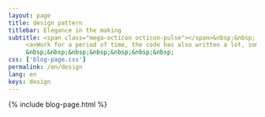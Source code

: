 ```yaml
---
layout: page
title: design pattern
titlebar: Elegance in the making
subtitle: <span class="mega-octicon octicon-pulse"></span>&nbsp;&nbsp;
     <a>Work for a period of time, the code has also written a lot, sometimes want to optimize some code structure has no idea. Now systematically study the design patterns again, absorb the wisdom of the past, open up their own horizons, so that the code is more elegant and flexible!</a><br/>
     &nbsp;&nbsp;&nbsp;&nbsp;&nbsp;&nbsp;&nbsp; 
css: ['blog-page.css']
permalink: /en/design
lang: en
keys: design
---
```

{% include blog-page.html %}